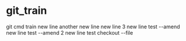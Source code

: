 # git_train
git cmd train
new line
another new line
new line 3
new line test --amend
new line test --amend 2
new line test checkout --file
